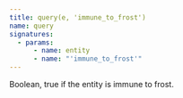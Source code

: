 ```yaml
---
title: query(e, 'immune_to_frost')
name: query
signatures:
  - params:
      - name: entity
      - name: "'immune_to_frost'"
---
```


Boolean, true if the entity is immune to frost.
